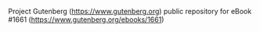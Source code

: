 Project Gutenberg (https://www.gutenberg.org) public repository for eBook #1661 (https://www.gutenberg.org/ebooks/1661)
